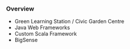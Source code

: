 ### Overview

- Green Learning Station / Civic Garden Centre
- Java Web Frameworks
- Custom Scala Framework
- BigSense